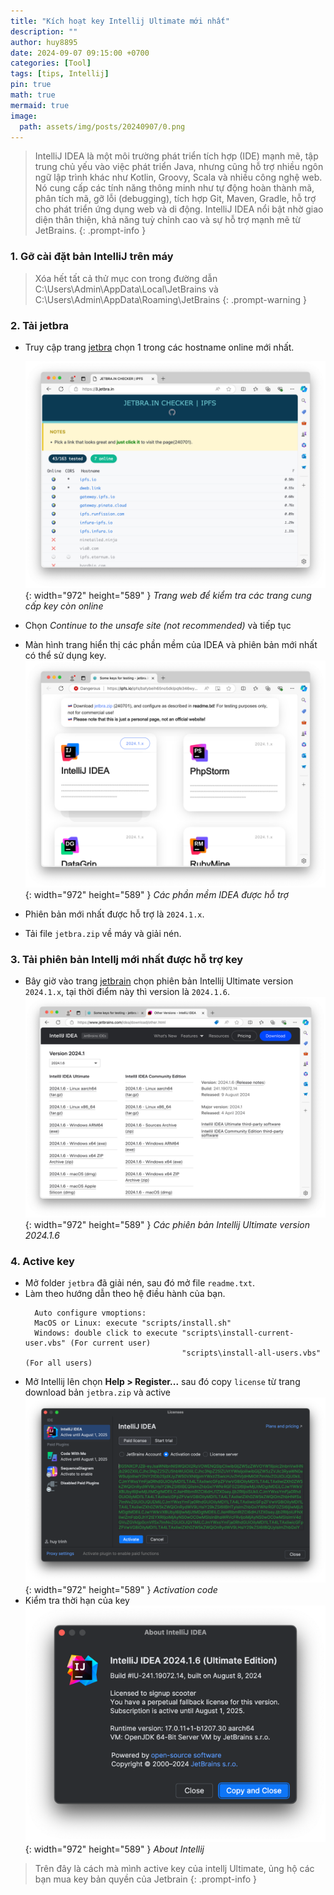 ```yaml
---
title: "Kích hoạt key Intellij Ultimate mới nhất"
description: ""
author: huy8895
date: 2024-09-07 09:15:00 +0700
categories: [Tool]
tags: [tips, Intellij]
pin: true
math: true
mermaid: true
image:
  path: assets/img/posts/20240907/0.png
---
```


> IntelliJ IDEA là một môi trường phát triển tích hợp (IDE) mạnh mẽ, tập trung chủ yếu vào việc phát triển Java, nhưng cũng hỗ trợ nhiều ngôn ngữ lập trình khác như Kotlin, Groovy, Scala và nhiều công nghệ web. Nó cung cấp các tính năng thông minh như tự động hoàn thành mã, phân tích mã, gỡ lỗi (debugging), tích hợp Git, Maven, Gradle, hỗ trợ cho phát triển ứng dụng web và di động. IntelliJ IDEA nổi bật nhờ giao diện thân thiện, khả năng tuỳ chỉnh cao và sự hỗ trợ mạnh mẽ từ JetBrains.
{: .prompt-info }
### 1. Gỡ cài đặt bản IntelliJ trên máy
> Xóa hết tất cả thử mục con trong đường dẫn C:\Users\Admin\AppData\Local\JetBrains và C:\Users\Admin\AppData\Roaming\JetBrains
{: .prompt-warning }

### 2. Tải jetbra
- Truy cập trang [jetbra](https://3.jetbra.in) chọn 1 trong các hostname online mới nhất.
  
  ![Jetbra](assets/img/posts/20240907/1.png){: width="972" height="589" }
  _Trang web để kiểm tra các trang cung cấp key còn online_

- Chọn *Continue to the unsafe site (not recommended)* và tiếp tục

- Màn hình trang hiển thị các phần mềm của IDEA và phiên bản mới nhất có thể sử dụng key.
  ![Jetbra 3](assets/img/posts/20240907/3.png){: width="972" height="589" }
  _Các phần mềm IDEA được hỗ trợ_

- Phiên bản mới nhất được hỗ trợ là `2024.1.x`.
- Tải file `jetbra.zip` về máy và giải nén.

### 3. Tải phiên bản Intellj mới nhất được hỗ trợ key

- Bây giờ vào trang [jetbrain](https://www.jetbrains.com/idea/download/other.html) chọn phiên bản Intellij Ultimate version `2024.1.x`, tại thời điểm này thì version là `2024.1.6`.
  ![Jetbra 4](assets/img/posts/20240907/4.png){: width="972" height="589" }
  _Các phiên bản Intellij Ultimate version 2024.1.6_

### 4. Active key
- Mở folder `jetbra` đã giải nén, sau đó mở file `readme.txt`.
- Làm theo hướng dẫn theo hệ điều hành của bạn.
  ```text
    Auto configure vmoptions:
    MacOS or Linux: execute "scripts/install.sh"
    Windows: double click to execute "scripts\install-current-user.vbs" (For current user)
                                     "scripts\install-all-users.vbs" (For all users)
  ```
- Mở Intellij lên chọn **Help > Register...** sau đó copy `license` từ trang download bản `jetbra.zip` và active
  ![Jetbra 5](assets/img/posts/20240907/5.png){: width="972" height="589" }
  _Activation code_
- Kiểm tra thời hạn của key
  ![Jetbra 6](assets/img/posts/20240907/6.png){: width="972" height="589" }
  _About Intellij_

> Trên đây là cách mà mình active key của intellj Ultimate, ủng hộ các bạn mua key bản quyền của Jetbrain
{: .prompt-info }

